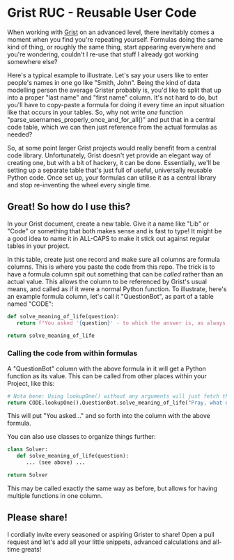 # Grist RUC - Reusable User Code
When working with [Grist](https://www.getgrist.com) on an advanced level, there inevitably comes a moment when you find you're repeating yourself. Formulas doing the same kind of thing, or roughly the same thing, start appearing everywhere and you're wondering, couldn't I re-use that stuff I already got working somewhere else?

Here's a typical example to illustrate. Let's say your users like to enter people's names in one go like "Smith, John". Being the kind of data modelling person the average Grister probably is, you'd like to split that up into a proper "last name" and "first name" column. It's not hard to do, but you'll have to copy-paste a formula for doing it every time an input situation like that occurs in your tables. So, why not write _one_ function "parse_usernames_properly_once_and_for_all()" and put that in a central code table, which we can then just reference from the actual formulas as needed?

So, at some point larger Grist projects would really benefit from a central code library. Unfortunately, Grist doesn't yet provide an elegant way of creating one, but with a bit of hackery, it can be done. Essentially, we'll be setting up a separate table that's just full of useful, universally reusable Python code. Once set up, your formulas can utilise it as a central library and stop re-inventing the wheel every single time.

## Great! So how do I use this?
In your Grist document, create a new table. Give it a name like "Lib" or "Code" or something that both makes sense and is fast to type! It might be a good idea to name it in ALL-CAPS to make it stick out against regular tables in your project.

In this table, create just one record and make sure all columns are formula columns. This is where you paste the code from this repo. The trick is to have a formula column spit out something that can be _called_ rather than an actual value. This allows the column to be referenced by Grist's usual means, and called as if it were a normal Python function. To illustrate, here's an example formula column, let's call it "QuestionBot", as part of a table named "CODE":
```python
def solve_meaning_of_life(question):
   return f"You asked '{question}' - to which the answer is, as always it must be, 42."

return solve_meaning_of_life
```
### Calling the code from within formulas
A "QuestionBot" column with the above formula in it will get a Python function as its value. This can be called from other places within your Project, like this:
```python
# Nota bene: Using lookupOne() without any arguments will just fetch the first record.
return CODE.lookupOne().QuestionBot.solve_meaning_of_life("Pray, what does it all mean?")
```
This will put "You asked..." and so forth into the column with the above formula.

You can also use classes to organize things further:
```python
class Solver:
   def solve_meaning_of_life(question):
      ... (see above) ...

return Solver
```
This may be called exactly the same way as before, but allows for having multiple functions in one column.

## Please share!
I cordially invite every seasoned or aspiring Grister to share! Open a pull request and let's add all your little snippets, advanced calculations and all-time greats!
